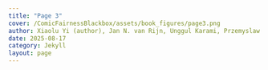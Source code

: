 ```yaml
---
title: "Page 3"
cover: /ComicFairnessBlackbox/assets/book_figures/page3.png
author: Xiaolu Yi (author), Jan N. van Rijn, Unggul Karami, Przemyslaw Biecek (supervisors)
date: 2025-08-17
category: Jekyll
layout: page
---
```

